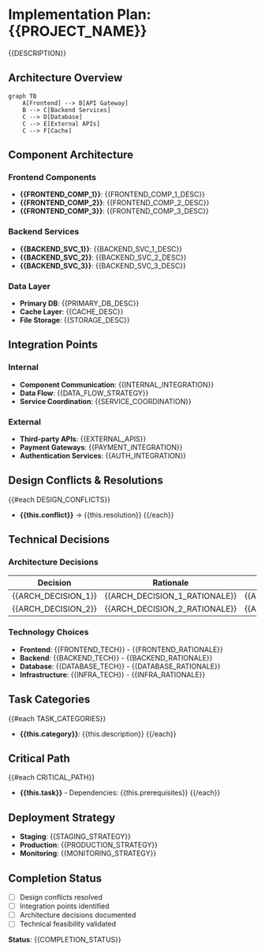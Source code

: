 # Implementation Plan: {{PROJECT_NAME}}

{{DESCRIPTION}}

## Architecture Overview
```mermaid
graph TB
    A[Frontend] --> B[API Gateway]
    B --> C[Backend Services]
    C --> D[Database]
    C --> E[External APIs]
    C --> F[Cache]
```

## Component Architecture

### Frontend Components
- **{{FRONTEND_COMP_1}}**: {{FRONTEND_COMP_1_DESC}}
- **{{FRONTEND_COMP_2}}**: {{FRONTEND_COMP_2_DESC}}
- **{{FRONTEND_COMP_3}}**: {{FRONTEND_COMP_3_DESC}}

### Backend Services
- **{{BACKEND_SVC_1}}**: {{BACKEND_SVC_1_DESC}}
- **{{BACKEND_SVC_2}}**: {{BACKEND_SVC_2_DESC}}
- **{{BACKEND_SVC_3}}**: {{BACKEND_SVC_3_DESC}}

### Data Layer
- **Primary DB**: {{PRIMARY_DB_DESC}}
- **Cache Layer**: {{CACHE_DESC}}
- **File Storage**: {{STORAGE_DESC}}

## Integration Points

### Internal
- **Component Communication**: {{INTERNAL_INTEGRATION}}
- **Data Flow**: {{DATA_FLOW_STRATEGY}}
- **Service Coordination**: {{SERVICE_COORDINATION}}

### External
- **Third-party APIs**: {{EXTERNAL_APIS}}
- **Payment Gateways**: {{PAYMENT_INTEGRATION}}
- **Authentication Services**: {{AUTH_INTEGRATION}}

## Design Conflicts & Resolutions
{{#each DESIGN_CONFLICTS}}
- **{{this.conflict}}** → {{this.resolution}}
{{/each}}

## Technical Decisions

### Architecture Decisions
| Decision | Rationale | Trade-offs |
|----------|-----------|------------|
| {{ARCH_DECISION_1}} | {{ARCH_DECISION_1_RATIONALE}} | {{ARCH_DECISION_1_TRADEOFFS}} |
| {{ARCH_DECISION_2}} | {{ARCH_DECISION_2_RATIONALE}} | {{ARCH_DECISION_2_TRADEOFFS}} |

### Technology Choices
- **Frontend**: {{FRONTEND_TECH}} - {{FRONTEND_RATIONALE}}
- **Backend**: {{BACKEND_TECH}} - {{BACKEND_RATIONALE}}
- **Database**: {{DATABASE_TECH}} - {{DATABASE_RATIONALE}}
- **Infrastructure**: {{INFRA_TECH}} - {{INFRA_RATIONALE}}

## Task Categories
{{#each TASK_CATEGORIES}}
- **{{this.category}}**: {{this.description}}
{{/each}}

## Critical Path
{{#each CRITICAL_PATH}}
- **{{this.task}}** - Dependencies: {{this.prerequisites}}
{{/each}}

## Deployment Strategy
- **Staging**: {{STAGING_STRATEGY}}
- **Production**: {{PRODUCTION_STRATEGY}}
- **Monitoring**: {{MONITORING_STRATEGY}}

## Completion Status
- [ ] Design conflicts resolved
- [ ] Integration points identified
- [ ] Architecture decisions documented
- [ ] Technical feasibility validated

**Status**: {{COMPLETION_STATUS}}
